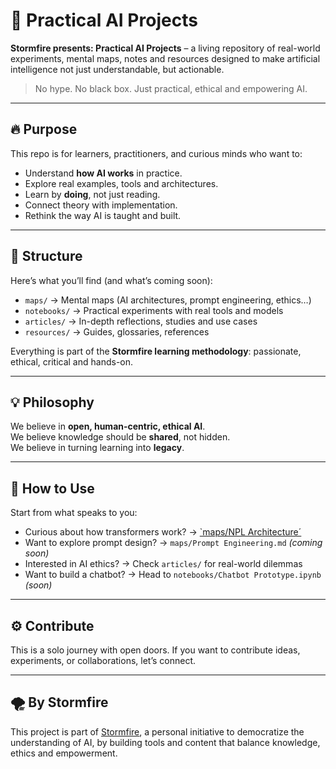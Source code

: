 # 🧠 Practical AI Projects

**Stormfire presents: Practical AI Projects** – a living repository of real-world experiments, mental maps, notes and resources designed to make artificial intelligence not just understandable, but actionable.

> No hype. No black box. Just practical, ethical and empowering AI.

---

## 🔥 Purpose

This repo is for learners, practitioners, and curious minds who want to:

- Understand **how AI works** in practice.
- Explore real examples, tools and architectures.
- Learn by **doing**, not just reading.
- Connect theory with implementation.
- Rethink the way AI is taught and built.

---

## 🧭 Structure

Here’s what you’ll find (and what’s coming soon):

- `maps/` → Mental maps (AI architectures, prompt engineering, ethics…)  
- `notebooks/` → Practical experiments with real tools and models  
- `articles/` → In-depth reflections, studies and use cases  
- `resources/` → Guides, glossaries, references  

Everything is part of the **Stormfire learning methodology**: passionate, ethical, critical and hands-on.

---

## 💡 Philosophy

We believe in **open, human-centric, ethical AI**.  
We believe knowledge should be **shared**, not hidden.  
We believe in turning learning into **legacy**.

---

## 👀 How to Use

Start from what speaks to you:

- Curious about how transformers work? → [`maps/NPL Architecture´](03_practical_AI_Projects\maps\maps_overview.md)
- Want to explore prompt design? → `maps/Prompt Engineering.md` *(coming soon)*  
- Interested in AI ethics? → Check `articles/` for real-world dilemmas  
- Want to build a chatbot? → Head to `notebooks/Chatbot Prototype.ipynb` *(soon)*

---

## ⚙️ Contribute

This is a solo journey with open doors. If you want to contribute ideas, experiments, or collaborations, let’s connect.

---

## 🌪 By Stormfire

This project is part of [Stormfire](https://github.com/seu-usuario-aqui), a personal initiative to democratize the understanding of AI, by building tools and content that balance knowledge, ethics and empowerment.

